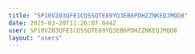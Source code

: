 ```yaml
---
title: "SP10VZ03QFE1CQSSQTE89YQ3EB6PDHZZNKEQJMQD8"
date: 2025-03-20T11:26:07.044Z
user: SP10VZ03QFE1CQSSQTE89YQ3EB6PDHZZNKEQJMQD8
layout: "users"
---
```

    